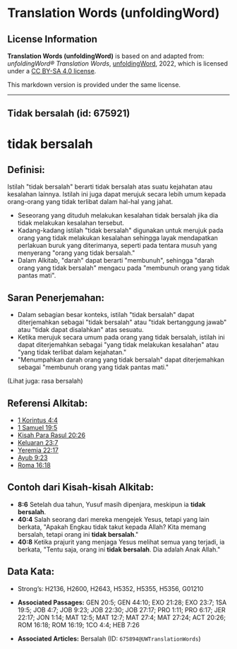 # Translation Words (unfoldingWord)

## License Information

**Translation Words (unfoldingWord)** is based on and adapted from: _unfoldingWord® Translation Words_, [unfoldingWord](https://unfoldingword.org/utw), 2022, which is licensed under a [CC BY-SA 4.0 license](https://creativecommons.org/licenses/by-sa/4.0/legalcode.en).

This markdown version is provided under the same license.



--------------------------------

## Tidak bersalah (id: 675921)

tidak bersalah
==============

Definisi:
---------

Istilah "tidak bersalah" berarti tidak bersalah atas suatu kejahatan atau kesalahan lainnya. Istilah ini juga dapat merujuk secara lebih umum kepada orang\-orang yang tidak terlibat dalam hal\-hal yang jahat.

* Seseorang yang dituduh melakukan kesalahan tidak bersalah jika dia tidak melakukan kesalahan tersebut.
* Kadang\-kadang istilah "tidak bersalah" digunakan untuk merujuk pada orang yang tidak melakukan kesalahan sehingga layak mendapatkan perlakuan buruk yang diterimanya, seperti pada tentara musuh yang menyerang "orang yang tidak bersalah."
* Dalam Alkitab, "darah" dapat berarti "membunuh", sehingga "darah orang yang tidak bersalah" mengacu pada "membunuh orang yang tidak pantas mati".

Saran Penerjemahan:
-------------------

* Dalam sebagian besar konteks, istilah "tidak bersalah" dapat diterjemahkan sebagai "tidak bersalah" atau "tidak bertanggung jawab" atau "tidak dapat disalahkan" atas sesuatu.
* Ketika merujuk secara umum pada orang yang tidak bersalah, istilah ini dapat diterjemahkan sebagai "yang tidak melakukan kesalahan" atau "yang tidak terlibat dalam kejahatan."
* "Menumpahkan darah orang yang tidak bersalah" dapat diterjemahkan sebagai "membunuh orang yang tidak pantas mati."

(Lihat juga: rasa bersalah)

Referensi Alkitab:
------------------

* [1 Korintus 4:4](https://ref.ly/1Cor0:0)
* [1 Samuel 19:5](https://ref.ly/1Sam0:0)
* [Kisah Para Rasul 20:26](https://ref.ly/Acts0:0)
* [Keluaran 23:7](https://ref.ly/Exod23:7)
* [Yeremia 22:17](https://ref.ly/Jer22:17)
* [Ayub 9:23](https://ref.ly/Job9:23)
* [Roma 16:18](https://ref.ly/Rom16:18)

Contoh dari Kisah\-kisah Alkitab:
---------------------------------

* **8:6** Setelah dua tahun, Yusuf masih dipenjara, meskipun ia **tidak bersalah**.
* **40:4** Salah seorang dari mereka mengejek Yesus, tetapi yang lain berkata, "Apakah Engkau tidak takut kepada Allah? Kita memang bersalah, tetapi orang ini **tidak bersalah**."
* **40:8** Ketika prajurit yang menjaga Yesus melihat semua yang terjadi, ia berkata, "Tentu saja, orang ini **tidak bersalah**. Dia adalah Anak Allah."

Data Kata:
----------

* Strong’s: H2136, H2600, H2643, H5352, H5355, H5356, G01210

* **Associated Passages:** GEN 20:5; GEN 44:10; EXO 21:28; EXO 23:7; 1SA 19:5; JOB 4:7; JOB 9:23; JOB 22:30; JOB 27:17; PRO 1:11; PRO 6:17; JER 22:17; JON 1:14; MAT 12:5; MAT 12:7; MAT 27:4; MAT 27:24; ACT 20:26; ROM 16:18; ROM 16:19; 1CO 4:4; HEB 7:26
* **Associated Articles:** Bersalah (ID: `675894@UWTranslationWords`)

